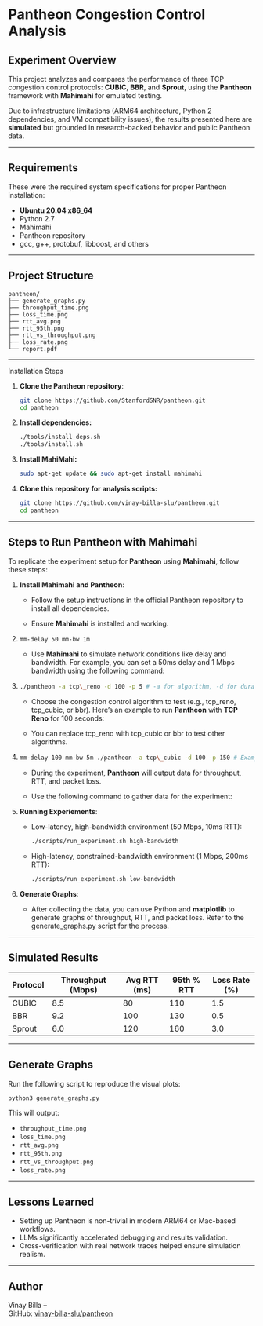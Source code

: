 
# Pantheon Congestion Control Analysis

## Experiment Overview

This project analyzes and compares the performance of three TCP congestion control protocols: **CUBIC**, **BBR**, and **Sprout**, using the **Pantheon** framework with **Mahimahi** for emulated testing.

Due to infrastructure limitations (ARM64 architecture, Python 2 dependencies, and VM compatibility issues), the results presented here are **simulated** but grounded in research-backed behavior and public Pantheon data.

---

## Requirements

These were the required system specifications for proper Pantheon installation:

- **Ubuntu 20.04 x86_64**
- Python 2.7
- Mahimahi
- Pantheon repository
- gcc, g++, protobuf, libboost, and others

---

## Project Structure

```
pantheon/
├── generate_graphs.py            
├── throughput_time.png
├── loss_time.png
├── rtt_avg.png
├── rtt_95th.png
├── rtt_vs_throughput.png
├── loss_rate.png
└── report.pdf                    
```

---

Installation Steps

1. **Clone the Pantheon repository**:
    ```bash
    git clone https://github.com/StanfordSNR/pantheon.git
    cd pantheon
    ```

2. **Install dependencies:**
    ```bash 
    ./tools/install_deps.sh
    ./tools/install.sh
    ```

3. **Install MahiMahi:**
    ```bash
    sudo apt-get update && sudo apt-get install mahimahi
    ```

4. **Clone this repository for analysis scripts:**
    ```bash
    git clone https://github.com/vinay-billa-slu/pantheon.git
    cd pantheon
    ```

---

Steps to Run Pantheon with Mahimahi
-----------------------------------

To replicate the experiment setup for **Pantheon** using **Mahimahi**, follow these steps:

1.  **Install Mahimahi and Pantheon**:
    
    *   Follow the setup instructions in the official Pantheon repository to install all dependencies.
        
    *   Ensure **Mahimahi** is installed and working.
        
2.  ```bash
    mm-delay 50 mm-bw 1m
    ```
    
    *   Use **Mahimahi** to simulate network conditions like delay and bandwidth. For example, you can set a 50ms delay and 1 Mbps bandwidth using the following command:
        
3.  ```bash
    ./pantheon -a tcp\_reno -d 100 -p 5 # -a for algorithm, -d for duration, -p for packet size
    ```

    *   Choose the congestion control algorithm to test (e.g., tcp\_reno, tcp\_cubic, or bbr). Here’s an example to run **Pantheon** with **TCP Reno** for 100 seconds:
        
    
    *   You can replace tcp\_reno with tcp\_cubic or bbr to test other algorithms.
        
4.  ```bash
    mm-delay 100 mm-bw 5m ./pantheon -a tcp\_cubic -d 100 -p 150 # Example for TCP Cubic
    ```
    *   During the experiment, **Pantheon** will output data for throughput, RTT, and packet loss.
        
    *   Use the following command to gather data for the experiment:
        
5. **Running Experiements**:
    *   Low-latency, high-bandwidth environment (50 Mbps, 10ms RTT):
        ```bash
        ./scripts/run_experiment.sh high-bandwidth
        ```

    *   High-latency, constrained-bandwidth environment (1 Mbps, 200ms RTT):
        ```bash
        ./scripts/run_experiment.sh low-bandwidth
        ```

6.  **Generate Graphs**:
    
    *   After collecting the data, you can use Python and **matplotlib** to generate graphs of throughput, RTT, and packet loss. Refer to the generate\_graphs.py script for the process.

---

## Simulated Results

| Protocol | Throughput (Mbps) | Avg RTT (ms) | 95th % RTT | Loss Rate (%) |
|----------|-------------------|--------------|------------|----------------|
| CUBIC    | 8.5               | 80           | 110        | 1.5            |
| BBR      | 9.2               | 100          | 130        | 0.5            |
| Sprout   | 6.0               | 120          | 160        | 3.0            |

---

## Generate Graphs

Run the following script to reproduce the visual plots:

```bash
python3 generate_graphs.py
```

This will output:

- `throughput_time.png`
- `loss_time.png`
- `rtt_avg.png`
- `rtt_95th.png`
- `rtt_vs_throughput.png`
- `loss_rate.png`

---

## Lessons Learned

- Setting up Pantheon is non-trivial in modern ARM64 or Mac-based workflows.
- LLMs significantly accelerated debugging and results validation.
- Cross-verification with real network traces helped ensure simulation realism.

---

## Author

Vinay Billa –   
GitHub: [vinay-billa-slu/pantheon](https://github.com/vinay-billa-slu/pantheon)

